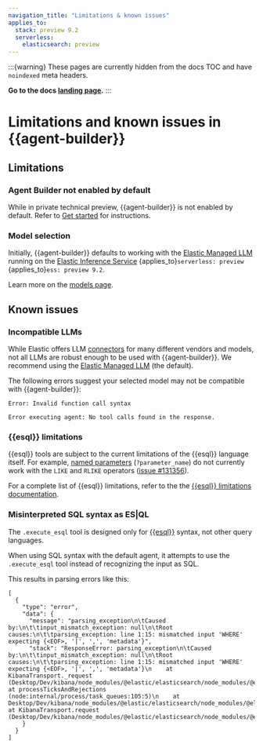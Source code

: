 ```yaml
---
navigation_title: "Limitations & known issues"
applies_to:
  stack: preview 9.2
  serverless:
    elasticsearch: preview
---
```


:::{warning}
These pages are currently hidden from the docs TOC and have `noindexed` meta headers.

**Go to the docs [landing page](/solutions/search/elastic-agent-builder.md).**
:::

# Limitations and known issues in {{agent-builder}}

## Limitations

### Agent Builder not enabled by default

While in private technical preview, {{agent-builder}} is not enabled by default. Refer to [Get started](get-started.md#enable-agent-builder) for instructions.

### Model selection

Initially, {{agent-builder}} defaults to working with the [Elastic Managed LLM](kibana://reference/connectors-kibana/elastic-managed-llm.md) running on the [Elastic Inference Service](/explore-analyze/elastic-inference/eis.md) {applies_to}`serverless: preview` {applies_to}`ess: preview 9.2`.

Learn more on the [models page](models.md).

## Known issues

### Incompatible LLMs

While Elastic offers LLM [connectors](kibana://reference/connectors-kibana.md) for many different vendors and models, not all LLMs are robust enough to be used with {{agent-builder}}. We recommend using the [Elastic Managed LLM](kibana://reference/connectors-kibana/elastic-managed-llm.md) (the default).

The following errors suggest your selected model may not be compatible with {{agent-builder}}:

```console-response
Error: Invalid function call syntax
```

```console-response
Error executing agent: No tool calls found in the response.
```

### {{esql}} limitations

{{esql}} tools are subject to the current limitations of the {{esql}} language itself. For example, [named parameters](elasticsearch://reference/query-languages/esql/esql-syntax.md#esql-function-named-params) (`?parameter_name`) do not currently work with the `LIKE` and `RLIKE` operators ([issue #131356](https://github.com/elastic/elasticsearch/issues/131356)).

For a complete list of {{esql}} limitations, refer to the the [{{esql}} limitations documentation](elasticsearch://reference/query-languages/esql/limitations.md).

### Misinterpreted SQL syntax as ES|QL

The `.execute_esql` tool is designed only for [{{esql}}](elasticsearch://reference/query-languages/esql.md) syntax, not other query languages.

When using SQL syntax with the default agent, it attempts to use the `.execute_esql` tool instead of recognizing the input as SQL.

This results in parsing errors like this:
```console-response
[
  {
    "type": "error",
    "data": {
      "message": "parsing_exception\n\tCaused by:\n\t\tinput_mismatch_exception: null\n\tRoot causes:\n\t\tparsing_exception: line 1:15: mismatched input 'WHERE' expecting {<EOF>, '|', ',', 'metadata'}",
      "stack": "ResponseError: parsing_exception\n\tCaused by:\n\t\tinput_mismatch_exception: null\n\tRoot causes:\n\t\tparsing_exception: line 1:15: mismatched input 'WHERE' expecting {<EOF>, '|', ',', 'metadata'}\n    at KibanaTransport._request (Desktop/Dev/kibana/node_modules/@elastic/elasticsearch/node_modules/@elastic/transport/src/Transport.ts:591:17)\n    at processTicksAndRejections (node:internal/process/task_queues:105:5)\n    at Desktop/Dev/kibana/node_modules/@elastic/elasticsearch/node_modules/@elastic/transport/src/Transport.ts:697:22\n    at KibanaTransport.request (Desktop/Dev/kibana/node_modules/@elastic/elasticsearch/node_modules/@elastic/transport/src/Transport.ts:694:14)"
    }
  }
]
```

    